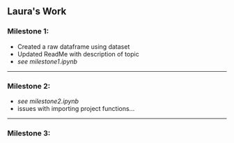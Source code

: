 ## Laura's Work


### Milestone 1: 
- Created a raw dataframe using dataset
- Updated ReadMe with description of topic
- *see milestone1.ipynb*

---

### Milestone 2:

- *see milestone2.ipynb*
- issues with importing project functions... 

---

### Milestone 3: 
